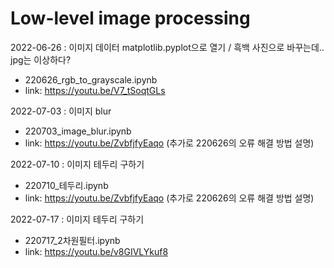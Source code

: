 # Low-level image processing

2022-06-26 : 이미지 데이터 matplotlib.pyplot으로 열기 / 흑백 사진으로 바꾸는데.. jpg는 이상하다?
- 220626_rgb_to_grayscale.ipynb
- link: https://youtu.be/V7_tSoqtGLs


2022-07-03 : 이미지 blur 
- 220703_image_blur.ipynb
- link: https://youtu.be/ZvbfjfyEaqo (추가로 220626의 오류 해결 방법 설명)


2022-07-10 : 이미지 테두리 구하기 
- 220710_테두리.ipynb
- link: https://youtu.be/ZvbfjfyEaqo (추가로 220626의 오류 해결 방법 설명)


2022-07-17 : 이미지 테두리 구하기

- 220717_2차원필터.ipynb
- link: https://youtu.be/v8GIVLYkuf8
